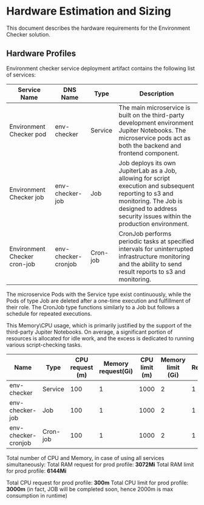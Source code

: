 # Hardware Estimation and Sizing

This document describes the hardware requirements for the Environment Checker solution.

## Hardware Profiles

Environment checker service deployment artifact contains the following list of services:

| Service Name                 | DNS Name            | Type     | Description                                                                                                                                                                                             |
| ---------------------------- | ------------------- | -------- | ------------------------------------------------------------------------------------------------------------------------------------------------------------------------------------------------------- |
| Environment Checker pod      | env-checker         | Service  | The main microservice is built on the third-party development environment Jupiter Notebooks. The microservice pods act as both the backend and frontend component.                                      |
| Environment Checker job      | env-checker-job     | Job      | Job deploys its own JupiterLab as a Job, allowing for script execution and subsequent reporting to s3 and monitoring. The Job is designed to address security issues within the production environment. |
| Environment Checker cron-job | env-checker-cronjob | Cron-job | CronJob performs periodic tasks at specified intervals for uninterrupted infrastructure monitoring and the ability to send result reports to s3 and monitoring.                                         |

The microservice Pods with the Service type exist continuously, while the Pods of type Job are deleted after a one-time execution and fulfillment of their role. The CronJob type functions similarly to a Job but follows a schedule for repeated executions.

This Memory\CPU usage, which is primarily justified by the support of the third-party Jupiter Notebooks. On average, a significant portion of resources is allocated for idle work, and the excess is dedicated to running various script-checking tasks.

| Name                | Type     | CPU request (m) | Memory request(Gi) | CPU limit (m) | Memory limit (Gi) | Replicas |
| ------------------- | -------- | --------------- | ------------------ | ------------- | ----------------- | -------- |
| env-checker         | Service  | 100             | 1                  | 1000          | 2                 | 1        |
| env-checker-job     | Job      | 100             | 1                  | 1000          | 2                 | 1        |
| env-checker-cronjob | Cron-job | 100             | 1                  | 1000          | 2                 | 1        |

Total number of CPU and Memory, in case of using all services simultaneously:
Total RAM request for prod profile: **3072Mi**
Total RAM limit for prod profile: **6144Mi**

Total CPU request for prod profile: **300m**
Total CPU limit for prod profile: **3000m** (in fact, JOB will be completed soon, hence 2000m is max consumption in runtime)
